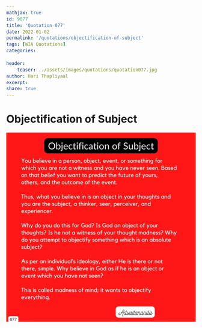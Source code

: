 ```yaml
---
mathjax: true
id: 9077
title: 'Quotation 077'
date: 2022-01-02
permalink: '/quotations/objectification-of-subject'
tags: [WIA Quotations] 
categories: 

header:
    teaser: ../assets/images/quotations/quotation077.jpg
author: Hari Thapliyaal 
excerpt:
share: true 
---
```


# Objectification of Subject

![Objectification of Subject](../assets/images/quotations/quotation077.jpg)
